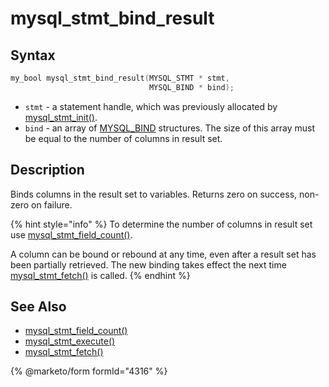 # mysql\_stmt\_bind\_result

## Syntax

```c
my_bool mysql_stmt_bind_result(MYSQL_STMT * stmt,
                               MYSQL_BIND * bind);
```

* `stmt` - a statement handle, which was previously allocated by [mysql\_stmt\_init()](mysql_stmt_init.md).
* `bind` - an array of [MYSQL\_BIND](connector-c-data-structures-and-definitions/mysql_bind.md) structures. The size of this array must be equal to the number of columns in result set.

## Description

Binds columns in the result set to variables. Returns zero on success, non-zero on failure.

{% hint style="info" %}
To determine the number of columns in result set use [mysql\_stmt\_field\_count()](mysql_stmt_field_count.md).

A column can be bound or rebound at any time, even after a result set has been partially retrieved. The new binding takes effect the next time [mysql\_stmt\_fetch()](mysql_stmt_fetch.md) is called.
{% endhint %}

## See Also

* [mysql\_stmt\_field\_count()](mysql_stmt_field_count.md)
* [mysql\_stmt\_execute()](mysql_stmt_execute.md)
* [mysql\_stmt\_fetch()](mysql_stmt_fetch.md)


{% @marketo/form formId="4316" %}
